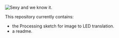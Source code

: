 ![Sexy and we know it.](http://eoh.ec.uiuc.edu/splash-image.png "Sorry for Party-rocking")

This repository currently contains:
* the Processing sketch for image to LED translation.
* a readme.